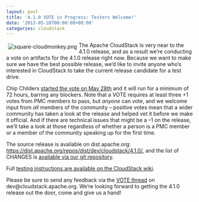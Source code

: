 ```yaml
---
layout: post
title: '4.1.0 VOTE in Progress: Testers Welcome!'
date: '2013-05-28T00:00:00+00:00'
categories: cloudstack
---
```

<p><a href="https://blogs.apache.org/cloudstack/mediaresource/ab378739-3c34-48ea-9495-2c49e23e58d6"><img src="https://blogs.apache.org/cloudstack/mediaresource/ab378739-3c34-48ea-9495-2c49e23e58d6?t=true" alt="square-cloudmonkey.png" align="left" vspace="4" hspace="5"></img></a>The Apache CloudStack is very near to the 4.1.0 release, and as a result we&#8217;re conducting a vote on artifacts for the 4.1.0 release right now. Because we want to make sure we have the best possible release, we&#8217;d like to invite anyone who&#8217;s interested in CloudStack to take the current release candidate for a test drive. </p>

<p>Chip Childers <a href="http://markmail.org/message/me3q3zjskhcwmfn5">started the vote on May 28th</a> and it will run for a minimum of 72 hours, barring any blockers. Note that a VOTE requires at least three +1 votes from PMC members to pass, but <em>anyone</em> can vote, and we welcome input from <em>all</em> members of the community &ndash; positive votes mean that a wider community has taken a look at the release and helped vet it before we make it official. And if there are technical issues that might be a &#8211;1 on the release, we&#8217;ll take a look at those regardless of whether a person is a PMC member or a member of the community speaking up for the first time.</p>

<p>The source release is available on dist.apache.org: <a href="https://dist.apache.org/repos/dist/dev/cloudstack/4.1.0/">https://dist.apache.org/repos/dist/dev/cloudstack/4.1.0/</a>, and the list of CHANGES is <a href="https://git-wip-us.apache.org/repos/asf?p=cloudstack.git;a=blob_plain;f=CHANGES;hb=4.1">available via our git repository</a>. </p>

<p>Full <a href="https://cwiki.apache.org/CLOUDSTACK/release-test-procedure.html">testing instructions are available on the CloudStack wiki</a>. </p>

<p>Please be sure to send any feedback via the <a href="http://markmail.org/message/me3q3zjskhcwmfn5">VOTE thread</a> on dev@cloudstack.apache.org. We&#8217;re looking forward to getting the 4.1.0 release out the door, come and give us a hand!</p>
